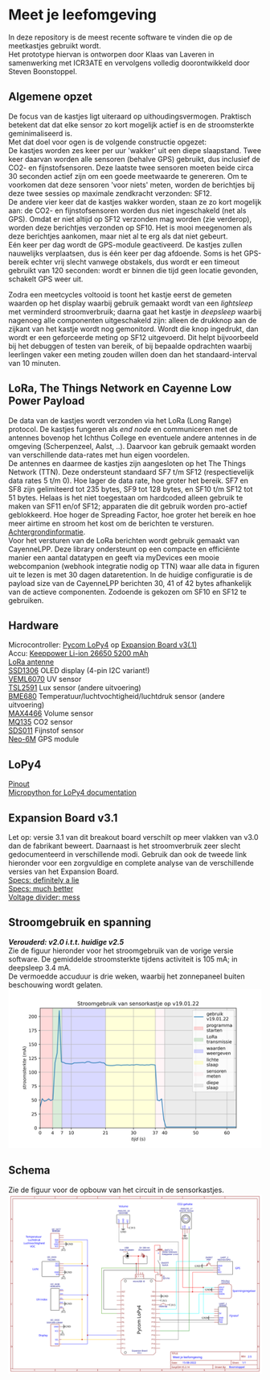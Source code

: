 # Meet je leefomgeving
In deze repository is de meest recente software te vinden die op de meetkastjes gebruikt wordt.  
Het prototype hiervan is ontworpen door Klaas van Laveren in samenwerking met ICR3ATE en vervolgens volledig doorontwikkeld door Steven Boonstoppel.  

## Algemene opzet
De focus van de kastjes ligt uiteraard op uithoudingsvermogen. Praktisch betekent dat dat elke sensor zo kort mogelijk actief is en de stroomsterkte geminimaliseerd is.  
Met dat doel voor ogen is de volgende constructie opgezet:  
De kastjes worden zes keer per uur 'wakker' uit een diepe slaapstand. Twee keer daarvan worden alle sensoren (behalve GPS) gebruikt, dus inclusief de CO2- en fijnstofsensoren. Deze laatste twee sensoren moeten beide circa 30 seconden actief zijn om een goede meetwaarde te genereren. Om te voorkomen dat deze sensoren 'voor niets' meten, worden de berichtjes bij deze twee sessies op maximale zendkracht verzonden: SF12.  
De andere vier keer dat de kastjes wakker worden, staan ze zo kort mogelijk aan: de CO2- en fijnstofsensoren worden dus niet ingeschakeld (net als GPS). Omdat er niet altijd op SF12 verzonden mag worden (zie verderop), worden deze berichtjes verzonden op SF10. Het is mooi meegenomen als deze berichtjes aankomen, maar niet al te erg als dat niet gebeurt.  
Eén keer per dag wordt de GPS-module geactiveerd. De kastjes zullen nauwelijks verplaatsen, dus is één keer per dag afdoende. Soms is het GPS-bereik echter vrij slecht vanwege obstakels, dus wordt er een timeout gebruikt van 120 seconden: wordt er binnen die tijd geen locatie gevonden, schakelt GPS weer uit.

Zodra een meetcycles voltooid is toont het kastje eerst de gemeten waarden op het display waarbij gebruik gemaakt wordt van een *lightsleep* met verminderd stroomverbruik; daarna gaat het kastje in *deepsleep* waarbij nagenoeg alle componenten uitgeschakeld zijn: alleen de drukknop aan de zijkant van het kastje wordt nog gemonitord. Wordt die knop ingedrukt, dan wordt er een geforceerde meting op SF12 uitgevoerd. Dit helpt bijvoorbeeld bij het debuggen of testen van bereik, of bij bepaalde opdrachten waarbij leerlingen vaker een meting zouden willen doen dan het standaard-interval van 10 minuten.

## LoRa, The Things Network en Cayenne Low Power Payload
De data van de kastjes wordt verzonden via het LoRa (Long Range) protocol. De kastjes fungeren als *end node* en communiceren met de antennes bovenop het Ichthus College en eventuele andere antennes in de omgeving (Scherpenzeel, Aalst, ..). Daarvoor kan gebruik gemaakt worden van verschillende data-rates met hun eigen voordelen.  
De antennes en daarmee de kastjes zijn aangesloten op het The Things Network (TTN). Deze ondersteunt standaard SF7 t/m SF12 (respectievelijk data rates 5 t/m 0). Hoe lager de data rate, hoe groter het bereik. SF7 en SF8 zijn gelimiteerd tot 235 bytes, SF9 tot 128 bytes, en SF10 t/m SF12 tot 51 bytes. Helaas is het niet toegestaan om hardcoded alleen gebruik te maken van SF11 en/of SF12; apparaten die dit gebruik worden pro-actief geblokkeerd. Hoe hoger de Spreading Factor, hoe groter het bereik en hoe meer airtime en stroom het kost om de berichten te versturen. [Achtergrondinformatie](https://www.thethingsnetwork.org/forum/t/fair-use-policy-explained/1300).  
Voor het versturen van de LoRa berichten wordt gebruik gemaakt van CayenneLPP. Deze library ondersteunt op een compacte en efficiënte manier een aantal datatypen en geeft via myDevices een mooie webcompanion (webhook integratie nodig op TTN) waar alle data in figuren uit te lezen is met 30 dagen dataretention. In de huidige configuratie is de payload size van de CayenneLPP berichten 30, 41 of 42 bytes afhankelijk van de actieve componenten. Zodoende is gekozen om SF10 en SF12 te gebruiken.

## Hardware
Microcontroller: [Pycom LoPy4](https://pycom.io/product/lopy4/) op [Expansion Board v3(.1)](https://pycom.io/product/expansion-board-3-0/)  
Accu: [Keeppower Li-ion 26650 5200 mAh](https://www.keeppower.com.cn/products_detail.php?id=481)  
[LoRa antenne](https://www.antratek.nl/lora-antenna-kit?SID=afm3oiikld84flf5jkrgt1p1m7)  
[SSD1306](https://nl.aliexpress.com/item/32896971385.html?spm=a2g0o.productlist.0.0.52524abb6baLoT&algo_pvid=5b69281b-2a48-4f4a-8713-6caac2c8ef4f&algo_exp_id=5b69281b-2a48-4f4a-8713-6caac2c8ef4f-0&pdp_ext_f=%7B%22sku_id%22%3A%2210000001875162581%22%7D&pdp_pi=-1%3B1.86%3B-1%3BEUR+0.94%40salePrice%3BEUR%3Bsearch-mainSearch) OLED display (4-pin I2C variant!)  
[VEML6070](https://www.adafruit.com/product/2899) UV sensor  
[TSL2591](https://www.adafruit.com/product/1980) Lux sensor (andere uitvoering)  
[BME680](https://www.adafruit.com/product/3660) Temperatuur/luchtvochtigheid/luchtdruk sensor (andere uitvoering)  
[MAX4466](https://www.tinytronics.nl/shop/nl/sensoren/geluid/max4466-microfoon-versterker-module-met-microfoon) Volume sensor  
[MQ135](https://www.tinytronics.nl/shop/nl/sensoren/lucht/gas/mq-135-gas-sensor-module) CO2 sensor  
[SDS011](https://www.tinytronics.nl/shop/nl/sensoren/lucht/stof/nova-sds011-hoge-precisie-laser-stofsensor) Fijnstof sensor  
[Neo-6M](https://www.tinytronics.nl/shop/nl/communicatie-en-signalen/draadloos/gps/modules/gy-neo6mv2-gps-module) GPS module  

## LoPy4
[Pinout](https://docs.pycom.io/datasheets/development/lopy4/)  
[Micropython for LoPy4 documentation](https://docs.pycom.io/firmwareapi/)  

## Expansion Board v3.1
Let op: versie 3.1 van dit breakout board verschilt op meer vlakken van v3.0 dan de fabrikant beweert. Daarnaast is het stroomverbruik zeer slecht gedocumenteerd in verschillende modi. Gebruik dan ook de tweede link hieronder voor een zorgvuldige en complete analyse van de verschillende versies van het Expansion Board.  
[Specs: definitely a lie](https://docs.pycom.io/datasheets/expansionboards/expansion3/)  
[Specs: much better](https://gitlab.com/rcolistete/micropython-samples/-/blob/master/Pycom/Using_Expansion_Board_en.md)  
[Voltage divider: mess](https://community.hiveeyes.org/t/batterieuberwachung-voltage-divider-und-attenuation-fur-micropython-firmware/2128/46?page=2)  

## Stroomgebruik en spanning
***Verouderd: v2.0 i.t.t. huidige v2.5***  
Zie de figuur hieronder voor het stroomgebruik van de vorige versie software. De gemiddelde stroomsterkte tijdens activiteit is 105 mA; in deepsleep 3.4 mA.  
De vermoedde accuduur is drie weken, waarbij het zonnepaneel buiten beschouwing wordt gelaten.  
![Stroomgebruik MJLO-12 op v19.01.22](Stroomgebruik_v19_01_22.png)

## Schema
Zie de figuur voor de opbouw van het circuit in de sensorkastjes.
![Schematic v2.5 15-08-2022](Schematic_Meet_je_leefomgeving_2022-08-15.svg)